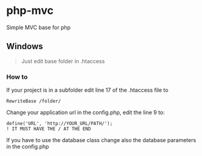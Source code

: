 # php-mvc
Simple MVC base for php

## Windows
> Just edit base folder in .htaccess

### How to 

If your project is in a subfolder edit line 17 of the .htaccess file to
```
RewriteBase /folder/
```

Change your application url in the config.php, edit the line 9 to:
```
define('URL', 'http://YOUR_URL/PATH/');
! IT MUST HAVE THE / AT THE END
```
If you have to use the database class change also the database parameters in the config.php
